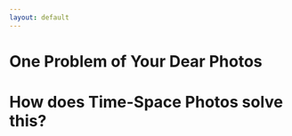 ```yaml
---
layout: default
---
```


# One Problem of Your Dear Photos

# How does Time-Space Photos solve this?

